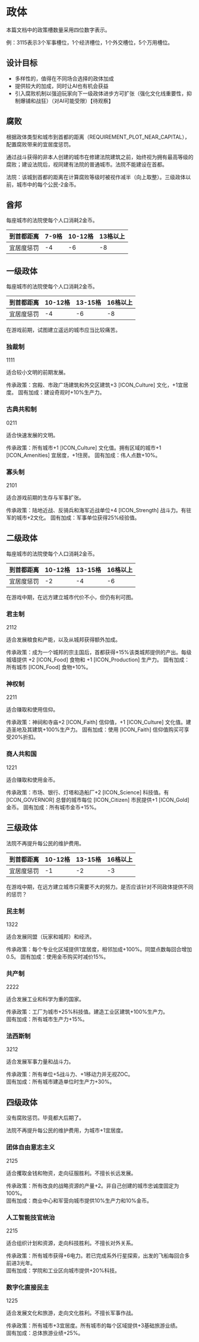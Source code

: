 # 政体

本篇文档中的政策槽数量采用四位数字表示。

例：3115表示3个军事槽位，1个经济槽位，1个外交槽位，5个万用槽位。

## 设计目标

- 多样性的，值得在不同场合选择的政体加成
- 提供较大的加成，同时让AI也有机会获益
- 引入腐败机制以强迫玩家向下一级政体进步方可扩张（强化文化线重要性，抑制爆铺和战狂）（对AI可能受限）【待观察】

## 腐败

根据政体类型和城市到首都的距离（REQUIREMENT_PLOT_NEAR_CAPITAL），配置腐败带来的宜居度惩罚。

通过战斗获得的非本人创建的城市在修建法院建筑之前，始终视为拥有最高等级的腐败；建设法院后，视同建有法院的普通城市。法院不能建设在首都。

法院：该城到首都的距离在计算腐败等级时被视作减半（向上取整）。三级政体以前，城市中的每个公民-2金币。

## 酋邦

每座城市的法院使每个人口消耗2金币。

|到首都距离|7-9格|10-12格|13格以上|
|---|---|---|---|
|宜居度惩罚|-4|-6|-8|

## 一级政体

每座城市的法院使每个人口消耗2金币。

|到首都距离|10-12格|13-15格|16格以上|
|---|---|---|---|
|宜居度惩罚|-4|-6|-8|

在游戏前期，试图建立遥远的城市应当比较痛苦。

### 独裁制

1111

适合较小文明的前期发展。

传承政策：宫殿、市政广场建筑和外交区建筑+3 [ICON_Culture] 文化，+1宜居度。
固有加成：建设奇观时+10%生产力。

### 古典共和制

0211

适合快速发展的文明。

传承政策：所有城市+1 [ICON_Culture] 文化值。拥有区域的城市+1 [ICON_Amenities] 宜居度，+1住房。
固有加成：伟人点数+10%。

### 寡头制

2101

适合游戏前期的生存与军事扩张。

传承政策：陆地近战、反骑兵和海军近战单位+4 [ICON_Strength] 战斗力。有驻军的城市+2文化。
固有加成：军事单位获得25%经验值。

## 二级政体

每座城市的法院使每个人口消耗2金币。

|到首都距离|10-12格|13-15格|16格以上|
|---|---|---|---|
|宜居度惩罚|-2|-4|-6|

在游戏中期，在远方建立城市代价不小，但仍有利可图。

### 君主制

2112

适合发展粮食和产能，以及从城邦获得额外加成。

传承政策：成为一个城邦的宗主国后，首都获得+15%该类城邦提供的产出。每级城墙提供 +2 [ICON_Food] 食物和 +1 [ICON_Production] 生产力。
固有加成：所有城市 [ICON_Food] 食物+10%。

### 神权制

2211

适合赚取和使用信仰。

传承政策：神祠和寺庙+2 [ICON_Faith] 信仰值，+1 [ICON_Culture] 文化值。建造圣地及其建筑+100%生产力。
固有加成：使用 [ICON_Faith] 信仰值购买可享受20%折扣。

### 商人共和国

1221

适合赚取和使用金币。

传承政策：市场、银行、灯塔和造船厂+2 [ICON_Science] 科技值。有 [ICON_GOVERNOR] 总督的城市每位 [ICON_Citizen] 市民提供+1 [ICON_Gold] 金币。
固有加成：所有城市金币+15%。

## 三级政体

法院不再提升每公民的维护费用。

|到首都距离|10-12格|13-15格|16格以上|
|---|---|---|---|
|宜居度惩罚|-1|-2|-3|

在游戏中期，在远方建立城市只需要不大的努力。是否应该针对不同政体提供不同的惩罚？

### 民主制

1322

适合发展同盟（玩家和城邦）和经济。

传承政策：每个专业化区域提供1宜居度，相邻加成+100%。同盟点数每回合增加0.5。 
固有加成：使用金币购买时减价15%。

### 共产制

2222

适合发展工业和科学为重的国家。

传承政策：工厂为城市+25%科技值。建造工业区建筑+100%生产力。  
固有加成：所有城市生产力+15%。

### 法西斯制

3212

适合发展军事力量和战斗力。

传承政策：所有单位+5战斗力、+1移动力并无视ZOC。  
固有加成：所有城市建造单位时生产力+30%。

## 四级政体

没有腐败惩罚。毕竟都大后期了。

法院不再提升每公民的维护费用，为城市+1宜居度。

### 团体自由意志主义

2125

适合攫取金钱和物资，走向征服胜利。不擅长长远发展。

传承政策：所有改良的战略资源的产量+2。非自己创建的城市忠诚度固定为100%。  
固有加成：商业中心和军营向城市提供10%生产力和10%金币。

### 人工智能技官统治

2215

适合组织计划和资源，走向科技胜利。不擅长对外关系。

传承政策：所有城市获得+6电力。若已完成系外行星探索，出发的飞船每回合多前进3光年。  
固有加成：学院和工业区向城市提供+20%科技。

### 数字化直接民主

1225

适合发展文化和旅游，走向文化胜利。不擅长军事作战。

传承政策：所有城市+3宜居度。所有城市的每个区域提供+3基础旅游业绩。  
固有加成：总体旅游业绩+25%。